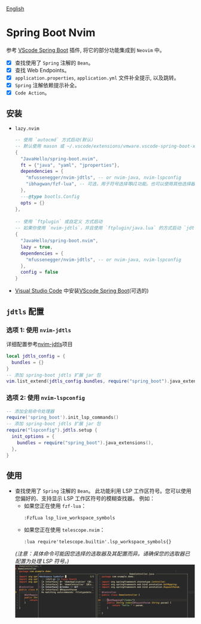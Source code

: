 [English](./README_en.md)

# Spring Boot Nvim

参考 [VScode Spring Boot](https://marketplace.visualstudio.com/items?itemName=vmware.vscode-spring-boot) 插件, 将它的部分功能集成到 `Neovim` 中。

- [x] 查找使用了 `Spring` 注解的 `Bean`。
- [x] 查找 Web Endpoints。
- [x] `application.properties`, `application.yml` 文件补全提示, 以及跳转。
- [x] `Spring` 注解依赖提示补全。
- [x] `Code Action`。

## 安装

- `lazy.nvim`
  ```lua
  -- 使用 `autocmd` 方式启动(默认)
  -- 默认使用 mason 或 ~/.vscode/extensions/vmware.vscode-spring-boot-x.xx.x 中的 jar
  {
    "JavaHello/spring-boot.nvim",
    ft = {"java", "yaml", "jproperties"},
    dependencies = {
      "mfussenegger/nvim-jdtls", -- or nvim-java, nvim-lspconfig
      "ibhagwan/fzf-lua", -- 可选，用于符号选择等UI功能。也可以使用其他选择器（例如 telescope.nvim）。
    },
    ---@type bootls.Config
    opts = {}
  },

  -- 使用 `ftplugin` 或自定义 方式启动
  -- 如果你使用 `nvim-jdtls`，并且使用 `ftplugin/java.lua` 的方式启动 `jdtls` 这种方式是推荐的
  {
    "JavaHello/spring-boot.nvim",
    lazy = true,
    dependencies = {
      "mfussenegger/nvim-jdtls", -- or nvim-java, nvim-lspconfig
    },
    config = false
  }
  ```
- [Visual Studio Code](https://code.visualstudio.com/) 中安装[VScode Spring Boot](https://marketplace.visualstudio.com/items?itemName=vmware.vscode-spring-boot)(可选的)

## `jdtls` 配置

### 选项 1: 使用 `nvim-jdtls`

详细配置参考[nvim-jdtls](https://github.com/mfussenegger/nvim-jdtls)项目

```lua
local jdtls_config = {
  bundles = {}
}
-- 添加 spring-boot jdtls 扩展 jar 包
vim.list_extend(jdtls_config.bundles, require("spring_boot").java_extensions())
```

### 选项 2: 使用 `nvim-lspconfig`

```lua
-- 添加全局命令处理器
require('spring_boot').init_lsp_commands()
-- 添加 spring-boot jdtls 扩展 jar 包
require("lspconfig").jdtls.setup {
  init_options = {
    bundles = require("spring_boot").java_extensions(),
  },
}
```

## 使用

- 查找使用了 `Spring` 注解的 `Bean`。
  此功能利用 LSP 工作区符号。您可以使用您偏好的、支持显示 LSP 工作区符号的模糊查找器。
  例如：
  - 如果您正在使用 `fzf-lua`：
    ```vim
    :FzfLua lsp_live_workspace_symbols
    ```
  - 如果您正在使用 `telescope.nvim`：
    ```vim
    :lua require'telescope.builtin'.lsp_workspace_symbols{}
    ```
  *(注意：具体命令可能因您选择的选取器及其配置而异。请确保您的选取器已配置为处理 LSP 符号。)*
  ![lsp_live_workspace_symbols](https://github.com/JavaHello/javahello.github.io/raw/refs/heads/master/content/posts/nvim-lean/images/spring-boot.png)

